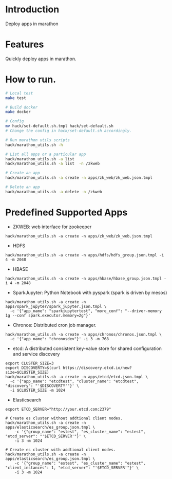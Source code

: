 # Introduction

Deploy apps in marathon

# Features

Quickly deploy apps in marathon.

# How to run.


```bash
# Local test
make test

# Build docker
make docker

# Config
mv hack/set-default.sh.tmpl hack/set-default.sh
# Change the config in hack/set-default.sh accordingly.

# Run marathon utils scripts
hack/marathon_utils.sh -h

# List all apps or a particular app
hack/marathon_utils.sh -a list 
hack/marathon_utils.sh -a list  -n /zkweb

# Create an app
hack/marathon_utils.sh -a create -n apps/zk_web/zk_web.json.tmpl

# Delete an app
hack/marathon_utils.sh -a delete -n /zkweb
```

# Predefined Supported Apps

* ZKWEB: web interface for zookeeper

```
hack/marathon_utils.sh -a create -n apps/zk_web/zk_web.json.tmpl
```


* HDFS

```
hack/marathon_utils.sh -a create -n apps/hdfs/hdfs_group.json.tmpl -i 4 -m 2048
```

* HBASE

```
hack/marathon_utils.sh -a create -n apps/hbase/hbase_group.json.tmpl -i 4 -m 2048
```

* SparkJupyter: Python Notebook with pyspark (spark is driven by mesos)

```
hack/marathon_utils.sh -a create -n apps/spark_jupyter/spark_jupyter.json.tmpl \
  -c '{"app_name": "sparkjupytertest", "more_conf": "--driver-memory 1g --conf spark.executor.memory=2g"}' 
```

* Chronos: Distributed cron job manager.

```
hack/marathon_utils.sh -a create -n apps/chronos/chronos.json.tmpl \
  -c '{"app_name": "chronosdev"}' -i 3 -m 768
```

* etcd: A distributed consistent key-value store for shared configuration and service discovery

```
export CLUSTER_SIZE=3
export DISCOVERTY=$(curl https://discovery.etcd.io/new?size=$CLUSTER_SIZE)
hack/marathon_utils.sh -a create -n apps/etcd/etcd.json.tmpl \
  -c '{"app_name": "etcdtest", "cluster_name": "etcdtest", "discovery": "'$DISCOVERTY'"}' \
  -i $CLUSTER_SIZE -m 1024
```

* Elasticsearch

```
export ETCD_SERVER="http://your.etcd.com:2379"

# Create es cluster without addtional client nodes.
hack/marathon_utils.sh -a create -n apps/elasticsearch/es_group.json.tmpl \
    -c '{"group_name": "estest", "es_cluster_name": "estest", "etcd_server": "'$ETCD_SERVER'"}' \
    -i 3 -m 1024

# Create es cluster with addtional client nodes.
hack/marathon_utils.sh -a create -n apps/elasticsearch/es_group.json.tmpl \
    -c '{"group_name": "estest", "es_cluster_name": "estest", "client_instances": 1, "etcd_server": "'$ETCD_SERVER'"}' \
    -i 3 -m 1024
```
